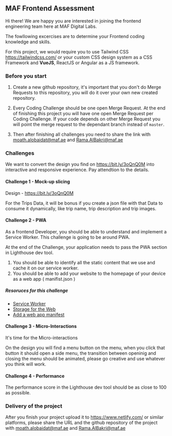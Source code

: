 ## MAF Frontend Assessment

Hi there! We are happy you are interested in joining the frontend engineering team here at MAF Digital Labs.

The fowllowing excercises are to determine your Frontend coding knowledge and skills.

For this project, we would require you to use Tailwind CSS https://tailwindcss.com/ or your custom CSS design system as a CSS Framework and **VueJS**, ReactJS or Angular as a JS framework.


### Before you start 

1. Create a new github repository, it's important that you don't do Merge Requests to this repository, you will do it over your own new created repository.

2. Every Coding Challenge should be one open Merge Request. At the end of finishing this project you will have one open Merge Request per Coding Challenge. If your code depends on other Merge Request you will point the merge request to the dependant branch instead of `master`.

3. Then after finishing all challenges you need to share the link with moath.alobaidat@maf.ae and Rama.AlBakri@maf.ae


### Challenges

We want to convert the design you find on https://bit.ly/3oQnQ0M into interactive and responsive experience. Pay attendtion to the details. 


#### Challenge 1 - Mock-up slicing

Design - https://bit.ly/3oQnQ0M

For the Trips Data, it will be bonus if you create a json file with that Data to consume it dynamically, like trip name, trip description and trip images.

#### Challenge 2 - PWA

As a frontend Developer, you should be able to understand and implement a Service Worker. This challenge is going to be around PWA. 

At the end of the Challenge, your application needs to pass the PWA section in Lighthouse dev tool.

1. You should be able to identify all the static content that we use and cache it on our service worker. 
2. You should be able to add your website to the homepage of your device as a web app ( manifist.json )


##### Resoruces for this challenge

- [Service Worker](https://developers.google.com/web/fundamentals/primers/service-workers)
- [Storage for the Web](https://web.dev/storage-for-the-web/) 
- [Add a web app manifest](https://web.dev/add-manifest/)


#### Challenge 3 - Micro-Interactions

It's time for the Micro-interactions

On the design you will find a menu button on the menu, when you click that button it should open a side menu, the transition between openinig and closing the menu should be animated, please go creative and use whatever you think will work.


#### Challenge 4 - Performance

The performance score in the Lighthouse dev tool should be as close to 100 as possible.


### Delivery of the project

After you finish your project upload it to https://www.netlify.com/ or similar platforms, please share the URL and the github repository of the project with moath.alobaidat@maf.ae and Rama.AlBakri@maf.ae
